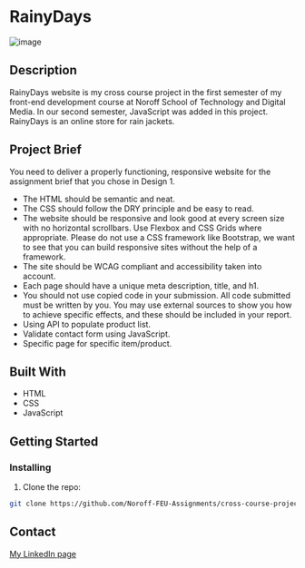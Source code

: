 # RainyDays

![image](https://drive.google.com/uc?export=view&id=1H_qQogTH4sWdZG0NU1imyy4EKcFfIyE6)

## Description

RainyDays website is my cross course project in the first semester of my front-end development course at Noroff School of Technology and Digital Media. In our second semester, JavaScript was added in this project. RainyDays is an online store for rain jackets.

## Project Brief

You need to deliver a properly functioning, responsive website for the assignment brief that you chose in Design 1.

  - The HTML should be semantic and neat.
  - The CSS should follow the DRY principle and be easy to read.
  - The website should be responsive and look good at every screen size with no horizontal scrollbars. Use Flexbox and CSS Grids where appropriate. Please do not use a     CSS framework like Bootstrap, we want to see that you can build responsive sites without the help of a framework.
  - The site should be WCAG compliant and accessibility taken into account.
  - Each page should have a unique meta description, title, and h1.
  - You should not use copied code in your submission. All code submitted must be written by you. You may use external sources to show you how to achieve specific         effects, and these should be included in your report.
  - Using API to populate product list.
  - Validate contact form using JavaScript.
  - Specific page for specific item/product.

## Built With

- HTML
- CSS
- JavaScript

## Getting Started

### Installing

1. Clone the repo:

```bash
git clone https://github.com/Noroff-FEU-Assignments/cross-course-project-Tonix89.git
```

## Contact

[My LinkedIn page](https://www.linkedin.com/in/antonio-arabejo-a22524152)

